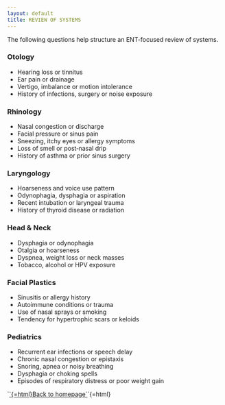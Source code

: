 ```yaml
---
layout: default
title: REVIEW OF SYSTEMS
---
```

<p>
The following questions help structure an ENT-focused review of systems.
</p>
<h3>
Otology
</h3>
<ul>
<li>
Hearing loss or tinnitus
</li>
<li>
Ear pain or drainage
</li>
<li>
Vertigo, imbalance or motion intolerance
</li>
<li>
History of infections, surgery or noise exposure
</li>
</ul>
<h3>
Rhinology
</h3>
<ul>
<li>
Nasal congestion or discharge
</li>
<li>
Facial pressure or sinus pain
</li>
<li>
Sneezing, itchy eyes or allergy symptoms
</li>
<li>
Loss of smell or post‑nasal drip
</li>
<li>
History of asthma or prior sinus surgery
</li>
</ul>
<h3>
Laryngology
</h3>
<ul>
<li>
Hoarseness and voice use pattern
</li>
<li>
Odynophagia, dysphagia or aspiration
</li>
<li>
Recent intubation or laryngeal trauma
</li>
<li>
History of thyroid disease or radiation
</li>
</ul>
<h3>
Head & Neck
</h3>
<ul>
<li>
Dysphagia or odynophagia
</li>
<li>
Otalgia or hoarseness
</li>
<li>
Dyspnea, weight loss or neck masses
</li>
<li>
Tobacco, alcohol or HPV exposure
</li>
</ul>
<h3>
Facial Plastics
</h3>
<ul>
<li>
Sinusitis or allergy history
</li>
<li>
Autoimmune conditions or trauma
</li>
<li>
Use of nasal sprays or smoking
</li>
<li>
Tendency for hypertrophic scars or keloids
</li>
</ul>
<h3>
Pediatrics
</h3>
<ul>
<li>
Recurrent ear infections or speech delay
</li>
<li>
Chronic nasal congestion or epistaxis
</li>
<li>
Snoring, apnea or noisy breathing
</li>
<li>
Dysphagia or choking spells
</li>
<li>
Episodes of respiratory distress or poor weight gain
</li>
</ul>
<p>
`<a href="index.html">`{=html}Back to homepage`</a>`{=html}
</p>
